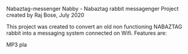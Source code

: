 Nabaztag-messenger
Nabby - Nabaztag rabbit messagenger Project created by Raj Bose, July 2020

This project was created to convert an old non functioning NABAZTAG rabbit into a messaging system connected on Wifi. Features are:

MP3 pla